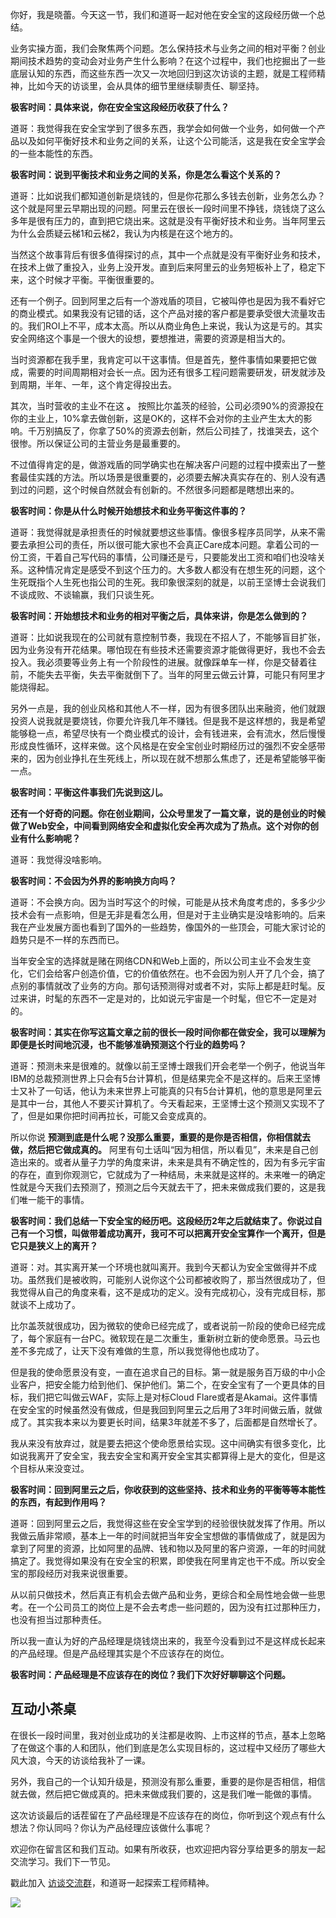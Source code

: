 你好，我是晓蕾。今天这一节，我们和道哥一起对他在安全宝的这段经历做一个总结。

业务实操方面，我们会聚焦两个问题。怎么保持技术与业务之间的相对平衡？创业期间技术趋势的变动会对业务产生什么影响？在这个过程中，我们也挖掘出了一些底层认知的东西，而这些东西一次又一次地回归到这次访谈的主题，就是工程师精神，比如今天的访谈里，会从具体的细节里继续聊责任、聊坚持。

**极客时间：具体来说，你在安全宝这段经历收获了什么？**

道哥：我觉得我在安全宝学到了很多东西，我学会如何做一个业务，如何做一个产品以及如何平衡好技术和业务之间的关系，让这个公司能活，这是我在安全宝学会的一些本能性的东西。

**极客时间：说到平衡技术和业务之间的关系，你是怎么看这个关系的？**

道哥：比如说我们都知道创新是烧钱的，但是你花那么多钱去创新，业务怎么办？这个就是阿里云早期出现的问题。阿里云在很长一段时间里不挣钱，烧钱烧了这么多年是很有压力的，直到把它烧出来。这就是没有平衡好技术和业务。当年阿里云为什么会质疑云梯1和云梯2，我认为内核是在这个地方的。

当然这个故事背后有很多值得探讨的点，其中一个点就是没有平衡好业务和技术，在技术上做了重投入，业务上没开发。直到后来阿里云的业务短板补上了，稳定下来，这个时候才平衡。平衡很重要的。

还有一个例子。回到阿里之后有一个游戏盾的项目，它被叫停也是因为我不看好它的商业模式。如果我没有记错的话，这个产品对接的客户都是要承受很大流量攻击的。我们ROI上不平，成本太高。所以从商业角色上来说，我认为这是亏的。其实安全网络这个事是一个很大的设想，要想推进，需要的资源是相当大的。

当时资源都在我手里，我肯定可以干这事情。但是首先，整件事情如果要把它做成，需要的时间周期相对会长一点。因为还有很多工程问题需要研发，研发就涉及到周期，半年、一年，这个肯定得投出去。

其次，当时营收的主业不在这 **。** 按照比尔盖茨的经验，公司必须90%的资源投在你的主业上，10%拿去做创新，这是OK的，这样不会对你的主业产生太大的影响。千万别搞反了，你拿了50%的资源去创新，然后公司挂了，找谁哭去，这个很惨。所以保证公司的主营业务是最重要的。

不过值得肯定的是，做游戏盾的同学确实也在解决客户问题的过程中摸索出了一整套最佳实践的方法。所以场景是很重要的，必须要去解决真实存在的、别人没有遇到过的问题，这个时候自然就会有创新的。不然很多问题都是瞎想出来的。

**极客时间：你是从什么时候开始想技术和业务平衡这件事的？**

道哥：我觉得就是承担责任的时候就要想这些事情。像很多程序员同学，从来不需要去承担公司的责任，所以很可能大家也不会真正Care成本问题。拿着公司的一份工资，干着自己写代码的事情，公司赚还是亏，只要能发出工资和咱们也没啥关系。这种情况肯定是感受不到这个压力的。大多数人都没有在想生死的问题，这个生死既指个人生死也指公司的生死。我印象很深刻的就是，以前王坚博士会说我们不谈成败、不谈输赢，我们只谈生死。

**极客时间：开始想技术和业务的相对平衡之后，具体来讲，你是怎么做到的？**

道哥：比如说我现在的公司就有意控制节奏，我现在不招人了，不能够盲目扩张，因为业务没有开花结果。哪怕现在有些技术还需要资源才能做得更好，我也不会去投入。我必须要等业务上有一个阶段性的进展。就像踩单车一样，你是交替着往前，不能失去平衡，失去平衡就倒下了。当年的阿里云做云计算，可能只有阿里才能烧得起。

另外一点是，我的创业风格和其他人不一样，因为有很多团队出来融资，他们就跟投资人说我就是要烧钱，你要允许我几年不赚钱。但是我不是这样想的，我是希望能够稳一点，希望尽快有一个商业模式的设计，会有钱进来，会有流水，然后慢慢形成良性循环，这样来做。这个风格是在安全宝创业时期经历过的强烈不安全感带来的，因为创业挣扎在生死线上，所以现在就不想那么焦虑了，还是希望能够平衡一点。

**极客时间：平衡这件事我们先说到这儿。**

**还有一个好奇的问题。你在创业期间，公众号里发了一篇文章，说的是创业的时候做了Web安全，中间看到网络安全和虚拟化安全再次成为了热点。这个对你的创业有什么影响呢？**

道哥：我觉得没啥影响。

**极客时间：不会因为外界的影响换方向吗？**

道哥：不会换方向。因为当时写这个的时候，可能是从技术角度考虑的，多多少少技术会有一点影响，但是无非是看怎么用，但是对于主业确实是没啥影响的。后来我在产业发展方面也看到了国外的一些趋势，像国外的一些顶会，可能大家讨论的趋势只是不一样的东西而已。

当年安全宝的选择就是赌在网络CDN和Web上面的，所以公司主业不会发生变化，它们会给客户创造价值，它的价值依然在。也不会因为别人开了几个会，搞了点别的事情就改了业务的方向。那句话预测得对或者不对，实际上都是赶时髦。反过来讲，时髦的东西不一定是对的，比如说元宇宙是一个时髦，但它不一定是对的。

**极客时间：其实在你写这篇文章之前的很长一段时间你都在做安全，我可以理解为即便是长时间地沉浸，也不能够准确预测这个行业的趋势吗？**

道哥：预测未来是很难的。就像以前王坚博士跟我们开会老举一个例子，他说当年IBM的总裁预测世界上只会有5台计算机，但是结果完全不是这样的。后来王坚博士又补了一句话，他认为未来世界上可能真的只有5台计算机，他的意思是阿里云是其中一台，其他人不要买计算机了。今天看起来，王坚博士这个预测又实现不了了，但是如果你把时间再拉长，可能又会变成真的。

所以你说 **预测到底是什么呢？没那么重要，重要的是你是否相信，你相信就去做，然后把它做成真的。** 阿里有句土话叫“因为相信，所以看见”，未来是自己创造出来的。或者从量子力学的角度来讲，未来是具有不确定性的，因为有多元宇宙的存在，直到你观测它，它就成为了一种结局，未来就是这样的。未来唯一的确定性就是今天我们去预测了，预测之后今天就去干了，把未来做成我们要的，这是我们唯一能干的事情。

**极客时间：我们总结一下安全宝的经历吧。这段经历2年之后就结束了。你说过自己有一个习惯，叫做带着成功离开，我可不可以把离开安全宝算作一个离开，但是它只是狭义上的离开？**

道哥：对。其实离开某一个环境也就叫离开。我到今天都认为安全宝做得并不成功。虽然我们是被收购，可能别人说你这个公司都被收购了，那当然很成功了，但我觉得从自己的角度来看，这不是成功的定义。没有完成初心，没有完成目标，那就谈不上成功了。

比尔盖茨就很成功，因为微软的使命已经完成了，或者说前一阶段的使命已经完成了，每个家庭有一台PC。微软现在是二次重生，重新树立新的使命愿景。马云也差不多完成了，让天下没有难做的生意，所以我觉得他也成功了。

但是我的使命愿景没有变，一直在追求自己的目标。第一就是服务百万级的中小企业客户，把安全能力给到他们、保护他们。第二个，在安全宝有了一个更具体的目标，我们把它叫做云WAF，实际上是对标Cloud Flare或者是Akamai。这件事情在安全宝的时候虽然没有做成，但是我回到阿里云之后用了3年时间做云盾，就做成了。其实我本来以为要更长时间，结果3年就差不多了，后面都是自然增长了。

我从来没有放弃过，就是要去把这个使命愿景给实现。这中间确实有很多变化，比如说我离开了安全宝，我去安全宝和离开安全宝其实都算得上是大的变化，但是这个目标从来没变过。

**极客时间：回到阿里云之后，你收获到的这些坚持、技术和业务的平衡等等本能性的东西，有起到作用吗？**

道哥：回到阿里云之后，我觉得这些在安全宝学到的经验很快就发挥了作用。所以我做云盾非常顺，基本上一年的时间就把当年安全宝想做的事情做成了，就是因为拿到了阿里的资源，比如阿里的品牌、钱和物以及阿里的客户资源，一年的时间就搞定了。我觉得如果没有在安全宝的积累，即使我在阿里肯定也干不成。所以安全宝的那段经历对我来说很重要。

从以前只做技术，然后真正有机会去做产品和业务，更综合和全局性地会做一些思考。在一个公司员工的岗位上是不会去考虑一些问题的，因为没有扛过那种压力，也没有担当过那种责任。

所以我一直认为好的产品经理是烧钱烧出来的，我至今没看到过不是这样成长起来的产品经理。但是产品经理其实是个不应该存在的岗位。

**极客时间：产品经理是不应该存在的岗位？我们下次好好聊聊这个问题。**

## 互动小茶桌

在很长一段时间里，我对创业成功的关注都是收购、上市这样的节点，基本上忽略了在做这个事的人和团队，他们到底是怎么实现目标的，这过程中又经历了哪些大风大浪，今天的访谈给我补了一课。

另外，我自己的一个认知升级是，预测没有那么重要，重要的是你是否相信，相信就去做，然后把它做成真的。把未来做成我们要的，这是我们唯一能做的事情。

这次访谈最后的话茬留在了产品经理是不应该存在的岗位，你听到这个观点有什么想法？你认同吗？你认为产品经理应该做什么事呢？

欢迎你在留言区和我们互动。如果有所收获，也欢迎把内容分享给更多的朋友一起交流学习。我们下一节见。

戳此加入 [访谈交流群](http://jinshuju.net/f/ZCfcCK)，和道哥一起探索工程师精神。

![](https://static001.geekbang.org/resource/image/a0/fc/a07893c444570210ddcb855917d1effc.jpg?wh=4096x1714)
